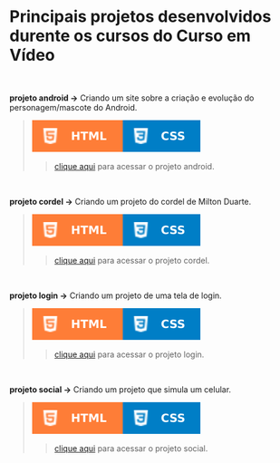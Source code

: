 # Principais projetos desenvolvidos durente os cursos do Curso em Vídeo
 
 <br/>
 
 **projeto android →** Criando um site sobre a criação e evolução do personagem/mascote do Android.
> ![](images/html.svg)![](images/css.svg) 
>> [clique aqui](https://aleretamero.github.io/principais-projetos-curso-em-video/projeto-android/) para acessar o projeto android.

<br/>

 **projeto cordel →** Criando um projeto do cordel de Milton Duarte.
> ![](images/html.svg)![](images/css.svg)
>> [clique aqui](https://aleretamero.github.io/principais-projetos-curso-em-video/projeto-cordel/) para acessar o projeto cordel.

<br/>

 **projeto login →** Criando um projeto de uma tela de login.
> ![](images/html.svg)![](images/css.svg)
>> [clique aqui](https://aleretamero.github.io/principais-projetos-curso-em-video/projeto-login/) para acessar o projeto login.

<br/>

 **projeto social →** Criando um projeto que simula um celular.
> ![](images/html.svg)![](images/css.svg)
>> [clique aqui](https://aleretamero.github.io/principais-projetos-curso-em-video/projeto-social/) para acessar o projeto social.
